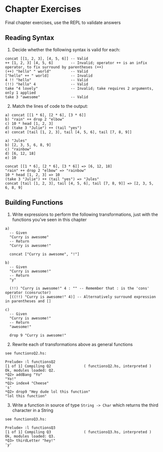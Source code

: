 # Chapter Exercises
Final chapter exercises, use the REPL to validate answers

## Reading Syntax
1. Decide whether the following syntax is valid for each:

  ```
  concat [[1, 2, 3], [4, 5, 6]] -- Valid
  ++ [1, 2, 3] [4, 5, 6]        -- Invalid; operator ++ is an infix operator, to fix surround by parentheses (++)
  (++) "hello" " world"         -- Valid
  ["hello" ++ " world]          -- Invalid
  4 !! "hello"                  -- Valid
  (!!) "hello" 4                -- Valid
  take "4 lovely"               -- Invalid; take requires 2 arguments, only 1 applied
  take 3 "awesome"              -- Valid
  ```

2. Match the lines of code to the output:

  ```
  a) concat [[1 * 6], [2 * 6], [3 * 6]]
  b) "rain" ++ drop 2 "elbow"
  c) 10 * head [1, 2, 3]
  d) (take 3 "Julie") ++ (tail "yes")
  e) concat [tail [1, 2, 3], tail [4, 5, 6], tail [7, 8, 9]]

  a) "Jules"
  b) [2, 3, 5, 6, 8, 9]
  c) "rainbow"
  d) [6, 12, 18]
  e) 10

  concat [[1 * 6], [2 * 6], [3 * 6]] => [6, 12, 18]
  "rain" ++ drop 2 "elbow" => "rainbow"
  10 * head [1, 2, 3] => 10
  (take 3 "Julie") ++ (tail "yes") => "Jules"
  concat [tail [1, 2, 3], tail [4, 5, 6], tail [7, 8, 9]] => [2, 3, 5, 6, 8, 9]
  ```


## Building Functions
1. Write expressions to perform the following transformations, just with the functions you’ve seen in this chapter

  ```
  a)
    -- Given
    "Curry is awesome"
    -- Return
    "Curry is awesome!"

    concat ["Curry is awesome", "!"]

  b)
    -- Given
    "Curry is awesome!"
    -- Return
    "y"

    (!!) "Curry is awesome!" 4 : "" -- Remember that : is the 'cons' operator (consructor)
    [((!!) "Curry is awesome!" 4)] -- Alternatively surround expression in parentheses and []

  c)
    -- Given
    "Curry is awesome!"
    -- Return
    "awesome!"

    drop 9 "Curry is awesome!"
  ```

2. Rewrite each of transformations above as general functions

  ```
  see functionsQ2.hs:

  Prelude> :l functionsQ2
  [1 of 1] Compiling Q2               ( functionsQ2.hs, interpreted )
  Ok, modules loaded: Q2.
  *Q2> addBang "Yo"
  "Yo!"
  *Q2> index4 "Cheese"
  's'
  *Q2> drop9 "Hey dude lol this function"
  "lol this function"
  ```

3. Write a function in source of type `String -> Char` which returns the third character in a String

  ```
  see functionsQ3.hs:

  Prelude> :l functionsQ3
  [1 of 1] Compiling Q3               ( functionsQ3.hs, interpreted )
  Ok, modules loaded: Q3.
  *Q3> thirdLetter "hey!"
  'y'
  ```
